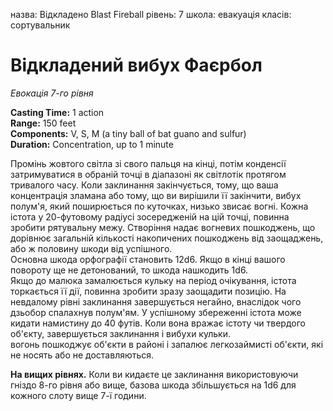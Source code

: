 назва: Відкладено Blast Fireball рівень: 7 школа: евакуація класів: сортувальник

# Відкладений вибух Фаєрбол
_Евокація 7-го рівня_

**Casting Time:** 1 action    
**Range:** 150 feet    
**Components:** V, S, M (a tiny ball of bat guano and sulfur)    
**Duration:** Concentration, up to 1 minute

Промінь жовтого світла зі свого пальця на кінці, потім конденсії затримуватися в обраній точці в діапазоні як світлотік протягом тривалого часу. Коли заклинання закінчується, тому, що ваша концентрація зламана або тому, що ви вирішили її закінчити, вибух полум'я, який поширюється по куточках, низько звисає вогні. Кожна істота у 20-футовому радіусі зосередженій на цій точці, повинна зробити рятувальну межу. Створіння надає вогневих пошкоджень, що дорівнює загальній кількості накопичених пошкоджень від заощаджень, або ж половину шкоди від успішного.    
Основна шкода орфографії становить 12d6. Якщо в кінці вашого повороту ще не детонований, то шкода нашкодить 1d6.    
Якщо до малюка замалюється кульку на період очікування, істота торкається її дії, повинна зробити зразу заощадити позицію. На невдалому рівні заклинання завершується негайно, внаслідок чого дзьобор спалахнув полум'ям. У успішному збереженні істота може кидати намистину до 40 футів. Коли вона вражає істоту чи твердого об'єкту, завершується заклинання і вибухи кульки.    
вогонь пошкоджує об'єкти в районі і запалює легкозаймисті об'єкти, які не носять або не доставляються.

**На вищих рівнях.** Коли ви кидаєте це заклинання використовуючи гніздо 8-го рівня або вище, базова шкода збільшується на 1d6 для кожного слоту вище 7-ї години. 
